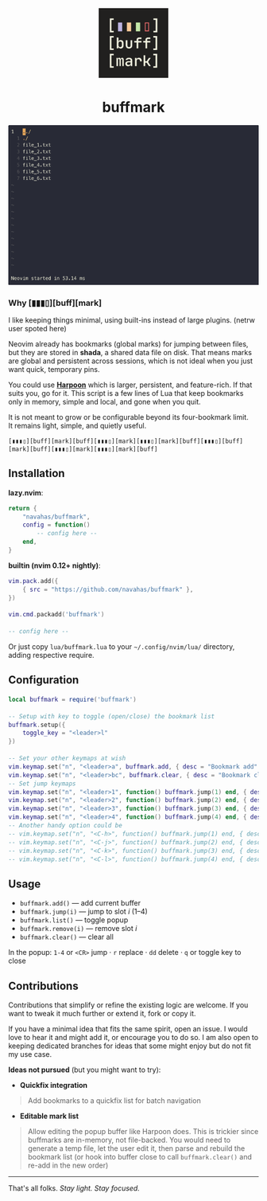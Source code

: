 <div align="center">
    <img alt="buffmark" height="140" src="/assets/buffmark.png" />

# buffmark
</div>

<p align="center">
    <img src="/assets/showcase.gif" alt="buffmark showcase" />
</p>

### Why [▮▮▮▯][buff][mark]

I like keeping things minimal, using built-ins instead of large plugins. (netrw user spoted here)

Neovim already has bookmarks (global marks) for jumping between files, but they are stored in **shada**, a shared data file on disk.
That means marks are global and persistent across sessions, which is not ideal when you just want quick, temporary pins.

You could use **[Harpoon](https://github.com/ThePrimeagen/harpoon/tree/harpoon2)** which is larger, persistent, and feature-rich. If that suits you, go for it. This script is a few lines of Lua that keep bookmarks only in memory, simple and local, and gone when you quit.

It is not meant to grow or be configurable beyond its four-bookmark limit.<br>
It remains light, simple, and quietly useful.
```
[▮▮▮▯][buff][mark][buff][▮▮▮▯][mark][▮▮▮▯][mark][buff][▮▮▮▯][buff][mark][buff][▮▮▮▯][mark][▮▮▮▯][mark][buff]
```

## Installation

**lazy.nvim**:
```lua
return {
    "navahas/buffmark",
    config = function()
        -- config here --
    end,
}
```

**builtin (nvim 0.12+ nightly)**:
```lua
vim.pack.add({
    { src = "https://github.com/navahas/buffmark" },
})

vim.cmd.packadd('buffmark')

-- config here --
```

Or just copy `lua/buffmark.lua` to your `~/.config/nvim/lua/` directory, adding respective require.

## Configuration

```lua
local buffmark = require('buffmark')

-- Setup with key to toggle (open/close) the bookmark list
buffmark.setup({
    toggle_key = "<leader>l"
})

-- Set your other keymaps at wish
vim.keymap.set("n", "<leader>a", buffmark.add, { desc = "Bookmark add" })
vim.keymap.set("n", "<leader>bc", buffmark.clear, { desc = "Bookmark clear" })
-- Set jump keymaps
vim.keymap.set("n", "<leader>1", function() buffmark.jump(1) end, { desc = "Bookmark 1" })
vim.keymap.set("n", "<leader>2", function() buffmark.jump(2) end, { desc = "Bookmark 2" })
vim.keymap.set("n", "<leader>3", function() buffmark.jump(3) end, { desc = "Bookmark 3" })
vim.keymap.set("n", "<leader>4", function() buffmark.jump(4) end, { desc = "Bookmark 4" })
-- Another handy option could be
-- vim.keymap.set("n", "<C-h>", function() buffmark.jump(1) end, { desc = "Bookmark 1" })
-- vim.keymap.set("n", "<C-j>", function() buffmark.jump(2) end, { desc = "Bookmark 2" })
-- vim.keymap.set("n", "<C-k>", function() buffmark.jump(3) end, { desc = "Bookmark 3" })
-- vim.keymap.set("n", "<C-l>", function() buffmark.jump(4) end, { desc = "Bookmark 4" })
```

## Usage

* `buffmark.add()` — add current buffer
* `buffmark.jump(i)` — jump to slot *i* (1–4)
* `buffmark.list()` — toggle popup
* `buffmark.remove(i)` — remove slot *i*
* `buffmark.clear()` — clear all

In the popup: `1-4` or `<CR>` jump · `r` replace · `dd` delete · `q` or toggle key to close

## Contributions

Contributions that simplify or refine the existing logic are welcome. If you want to tweak it much further or extend it, fork or copy it.

If you have a minimal idea that fits the same spirit, open an issue. I would love to hear it and might add it, or encourage you to do so. I am also open to keeping dedicated branches for ideas that some might enjoy but do not fit my use case.

**Ideas not pursued** (but you might want to try):
- **Quickfix integration**
> Add bookmarks to a quickfix list for batch navigation
- **Editable mark list**
> Allow editing the popup buffer like Harpoon does. This is trickier since buffmarks are in-memory, not file-backed. You would need to generate a temp file, let the user edit it, then parse and rebuild the bookmark list (or hook into buffer close to call `buffmark.clear()` and re-add in the new order)

---

That's all folks.
*Stay light. Stay focused.*
